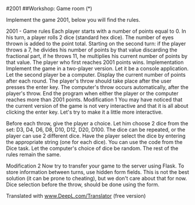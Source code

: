 #2001
##Workshop: Game room (*)

Implement the game 2001, below you will find the rules.

2001 - Game rules
Each player starts with a number of points equal to 0.
In his turn, a player rolls 2 dice (standard hex dice).
The number of eyes thrown is added to the point total.
Starting on the second turn:
if the player throws a 7, he divides his number of points by that value discarding the fractional part,
if he throws 11, he multiplies his current number of points by that value.
The player who first reaches 2001 points wins.
Implementation
Implement the game in a two-player version.
Let it be a console application.
Let the second player be a computer.
Display the current number of points after each round.
The player's throw should take place after the user presses the enter key. 
The computer's throw occurs automatically, after the player's throw. 
End the program when either the player or the computer reaches more than 2001 points.
Modification 1
You may have noticed that the current version of the game is not very interactive and that it is all about clicking the enter key.
 Let's try to make it a little more interactive.

Before each throw, give the player a choice.
Let him choose 2 dice from the set: D3, D4, D6, D8, D10, D12, D20, D100.
The dice can be repeated, or the player can use 2 different dice.
Have the player select the dice by entering the appropriate string (one for each dice).
You can use the code from the Dice task.
Let the computer's choice of dice be random.
The rest of the rules remain the same.

Modification 2
Now try to transfer your game to the server using Flask. 
To store information between turns, use hidden form fields. 
This is not the best solution (it can be prone to cheating), but we don't care about that for now. 
Dice selection before the throw, should be done using the form.

Translated with www.DeepL.com/Translator (free version)